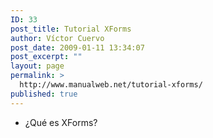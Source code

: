 ```yaml
---
ID: 33
post_title: Tutorial XForms
author: Víctor Cuervo
post_date: 2009-01-11 13:34:07
post_excerpt: ""
layout: page
permalink: >
  http://www.manualweb.net/tutorial-xforms/
published: true
---
```

*   ¿Qué es XForms?